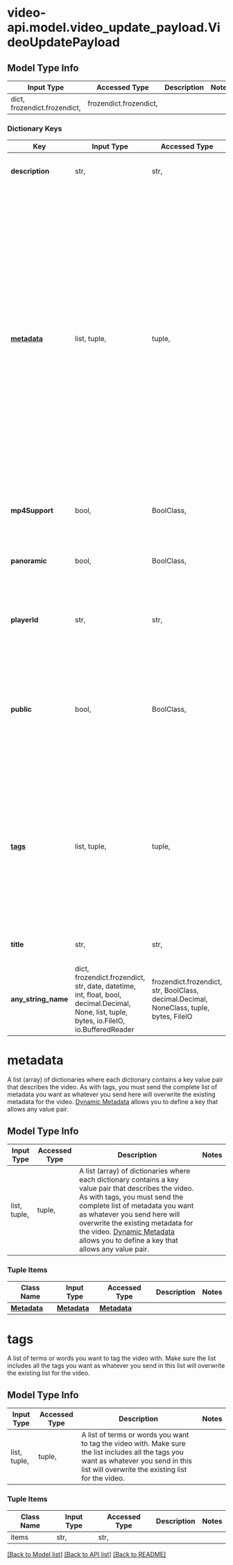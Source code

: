 # video-api.model.video_update_payload.VideoUpdatePayload

## Model Type Info
Input Type | Accessed Type | Description | Notes
------------ | ------------- | ------------- | -------------
dict, frozendict.frozendict,  | frozendict.frozendict,  |  | 

### Dictionary Keys
Key | Input Type | Accessed Type | Description | Notes
------------ | ------------- | ------------- | ------------- | -------------
**description** | str,  | str,  | A brief description of the video. | [optional] 
**[metadata](#metadata)** | list, tuple,  | tuple,  | A list (array) of dictionaries where each dictionary contains a key value pair that describes the video. As with tags, you must send the complete list of metadata you want as whatever you send here will overwrite the existing metadata for the video. [Dynamic Metadata](https://api.video/blog/endpoints/dynamic-metadata) allows you to define a key that allows any value pair. | [optional] 
**mp4Support** | bool,  | BoolClass,  | Whether the player supports the mp4 format. | [optional] 
**panoramic** | bool,  | BoolClass,  | Whether the video is a 360 degree or immersive video. | [optional] 
**playerId** | str,  | str,  | The unique ID for the player you want to associate with your video. | [optional] 
**public** | bool,  | BoolClass,  | Whether the video is publicly available or not. False means it is set to private. Default is true. Tutorials on [private videos](https://api.video/blog/endpoints/private-videos). | [optional] 
**[tags](#tags)** | list, tuple,  | tuple,  | A list of terms or words you want to tag the video with. Make sure the list includes all the tags you want as whatever you send in this list will overwrite the existing list for the video. | [optional] 
**title** | str,  | str,  | The title you want to use for your video. | [optional] 
**any_string_name** | dict, frozendict.frozendict, str, date, datetime, int, float, bool, decimal.Decimal, None, list, tuple, bytes, io.FileIO, io.BufferedReader | frozendict.frozendict, str, BoolClass, decimal.Decimal, NoneClass, tuple, bytes, FileIO | any string name can be used but the value must be the correct type | [optional]

# metadata

A list (array) of dictionaries where each dictionary contains a key value pair that describes the video. As with tags, you must send the complete list of metadata you want as whatever you send here will overwrite the existing metadata for the video. [Dynamic Metadata](https://api.video/blog/endpoints/dynamic-metadata) allows you to define a key that allows any value pair.

## Model Type Info
Input Type | Accessed Type | Description | Notes
------------ | ------------- | ------------- | -------------
list, tuple,  | tuple,  | A list (array) of dictionaries where each dictionary contains a key value pair that describes the video. As with tags, you must send the complete list of metadata you want as whatever you send here will overwrite the existing metadata for the video. [Dynamic Metadata](https://api.video/blog/endpoints/dynamic-metadata) allows you to define a key that allows any value pair. | 

### Tuple Items
Class Name | Input Type | Accessed Type | Description | Notes
------------- | ------------- | ------------- | ------------- | -------------
[**Metadata**](Metadata.md) | [**Metadata**](Metadata.md) | [**Metadata**](Metadata.md) |  | 

# tags

A list of terms or words you want to tag the video with. Make sure the list includes all the tags you want as whatever you send in this list will overwrite the existing list for the video.

## Model Type Info
Input Type | Accessed Type | Description | Notes
------------ | ------------- | ------------- | -------------
list, tuple,  | tuple,  | A list of terms or words you want to tag the video with. Make sure the list includes all the tags you want as whatever you send in this list will overwrite the existing list for the video. | 

### Tuple Items
Class Name | Input Type | Accessed Type | Description | Notes
------------- | ------------- | ------------- | ------------- | -------------
items | str,  | str,  |  | 

[[Back to Model list]](../../README.md#documentation-for-models) [[Back to API list]](../../README.md#documentation-for-api-endpoints) [[Back to README]](../../README.md)

